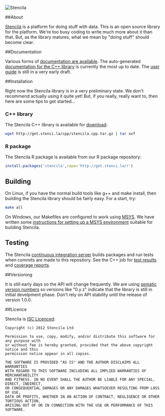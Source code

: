 ![Stencila](http://static.stenci.la/img/logo-name-400x88.png)

##About

[Stencila](http://stenci.la) is a platform for doing stuff with data.
This is an open source library for the platform.
We're too busy coding to write much more about it than that.
But, as the library matures, what we mean by "doing stuff" should become clear.

##Documentation

Various forms of [documentation are available](http://docs.stenci.la).
The auto-generated [documentation for the C++ library](http://docs.stenci.la/cpp/) is currently the most up to date.
The [user guide](http://docs.stenci.la/guide/intro.html) is still in a very early draft.

##Installation

Right now the Stencila library is in a very preliminary state.
We don't recommend actually using it quite yet!
But, if you really, really want to, then here are some tips to get started...

### C++ library

The Stencila C++ library is available for [download](http://get.stenci.la/cpp/stencila.cpp.tar.gz):

```sh
wget http://get.stenci.la/cpp/stencila.cpp.tar.gz | tar xvf
```

### R package

The Stencila R package is available from our R package repository:

```r
install.packages('stencila',repo='http://get.stenci.la/r')
```

## Building

On Linux, if you have the normal build tools like g++ and make install, then building the Stencila library should be
fairly easy. For a start, try:

```sh
make all
```

On Windows, our Makefiles are configured to work using [MSYS](http://www.mingw.org/wiki/MSYS). We have written some [instructions for setting up a 
MSYS environment](https://github.com/stencila/stencila/tree/master/building-on-windows.md) suitable for building Stencila.

## Testing

The Stencila [continuous integration server](http://ci.stenci.la) builds packages and run tests when commits are made to this repository.
See the C++ job for [test results](http://ci.stenci.la/job/stencila.cpp.test/lastCompletedBuild/testReport/%28root%29/) and [coverage reports](http://ci.stenci.la/job/stencila.cpp.test/lastCompletedBuild/cobertura/stencila/).

##Versioning

It is still early days so the API will change frequently.
We are using [sematic version numbers](http://semver.org/) so versions like "0.y.z" indicate that the library is still in initial develpment phase.
Don't rely on API stability until the release of version 1.0.0.

##Licence

Stencila is [ISC Licenced](http://en.wikipedia.org/wiki/ISC_license):

	Copyright (c) 2012 Stencila Ltd

	Permission to use, copy, modify, and/or distribute this software for any purpose with
	or without fee is hereby granted, provided that the above copyright notice and this
	permission notice appear in all copies.

	THE SOFTWARE IS PROVIDED "AS IS" AND THE AUTHOR DISCLAIMS ALL WARRANTIES
	WITH REGARD TO THIS SOFTWARE INCLUDING ALL IMPLIED WARRANTIES OF MERCHANTABILITY
	AND FITNESS. IN NO EVENT SHALL THE AUTHOR BE LIABLE FOR ANY SPECIAL, DIRECT, INDIRECT,
	OR CONSEQUENTIAL DAMAGES OR ANY DAMAGES WHATSOEVER RESULTING FROM LOSS OF USE,
	DATA OR PROFITS, WHETHER IN AN ACTION OF CONTRACT, NEGLIGENCE OR OTHER TORTIOUS ACTION,
	ARISING OUT OF OR IN CONNECTION WITH THE USE OR PERFORMANCE OF THIS SOFTWARE.
